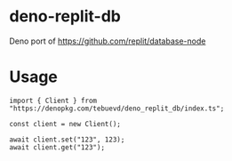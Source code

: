 # deno-replit-db

Deno port of https://github.com/replit/database-node

# Usage

```
import { Client } from "https://denopkg.com/tebuevd/deno_replit_db/index.ts";

const client = new Client();

await client.set("123", 123);
await client.get("123");

```
